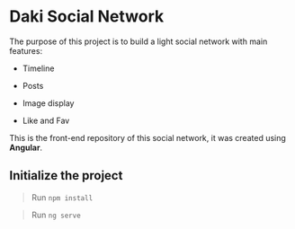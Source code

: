 # Daki Social Network

The purpose of this project is to build a light social network with main features:


+ Timeline


+ Posts


+ Image display


+ Like and Fav

This is the front-end repository of this social network, it was created using **Angular**.

## Initialize the project

>Run `npm install`


>Run `ng serve`
